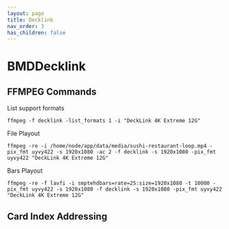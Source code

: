 ```yaml
---
layout: page
title: Decklink
nav_order: 3
has_children: false
---
```


# BMDDecklink

## FFMPEG Commands

List support formats

`ffmpeg -f decklink -list_formats 1 -i "DeckLink 4K Extreme 12G"`

File Playout

`ffmpeg -re -i /home/node/app/data/media/sushi-restaurant-loop.mp4 -pix_fmt uyvy422 -s 1920x1080 -ac 2 -f decklink -s 1920x1080 -pix_fmt uyvy422 "DeckLink 4K Extreme 12G"`

Bars Playout

`ffmpeg -re -f lavfi -i smptehdbars=rate=25:size=1920x1080 -t 10000 -pix_fmt uyvy422 -s 1920x1080 -f decklink -s 1920x1080 -pix_fmt uyvy422 "DeckLink 4K Extreme 12G"`

## Card Index Addressing
